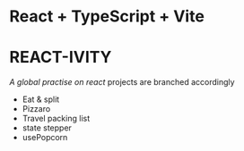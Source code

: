 # React + TypeScript + Vite

# REACT-IVITY

*A global practise on react*
projects are branched accordingly 
- Eat & split
- Pizzaro
- Travel packing list
- state stepper
- usePopcorn
